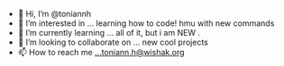 - 👋 Hi, I’m @toniannh
- 👀 I’m interested in ... learning how to code! hmu with new commands 
- 🌱 I’m currently learning ... all of it, but i am NEW . 
- 💞️ I’m looking to collaborate on ... new cool projects
- 📫 How to reach me ...toniann.h@wishak.org

<!---
toniannh/toniannh is a ✨ special ✨ repository because its `README.md` (this file) appears on your GitHub profile.
You can click the Preview link to take a look at your changes.
--->
